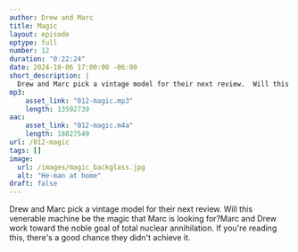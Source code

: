 ```yaml
---
author: Drew and Marc 
title: Magic
layout: episode
eptype: full
number: 12
duration: "0:22:24"
date: 2024-10-06 17:00:00 -06:00 
short_description: |
  Drew and Marc pick a vintage model for their next review.  Will this venerable machine be the magic that Marc is looking for?Marc and Drew work toward the noble goal of total nuclear annihilation.  If you're reading this, there's a good chance they didn't achieve it.
mp3:
    asset_link: "012-magic.mp3"
    length: 13592739 
aac:
    asset_link: "012-magic.m4a"
    length: 18827549
url: /012-magic
tags: []
image: 
  url: /images/magic_backglass.jpg
  alt: "He-man at home"
draft: false
---
```

Drew and Marc pick a vintage model for their next review.  Will this venerable machine be the magic that Marc is looking for?Marc and Drew work toward the noble goal of total nuclear annihilation.  If you're reading this, there's a good chance they didn't achieve it.
